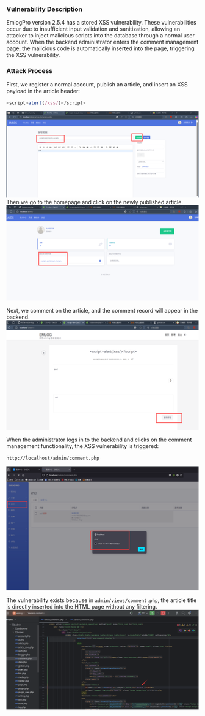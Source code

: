 ### Vulnerability Description

EmlogPro version 2.5.4 has a stored XSS vulnerability. These vulnerabilities occur due to insufficient input validation and sanitization, allowing an attacker to inject malicious scripts into the database through a normal user account. When the backend administrator enters the comment management page, the malicious code is automatically inserted into the page, triggering the XSS vulnerability.

### Attack Process

First, we register a normal account, publish an article, and insert an XSS payload in the article header:
```js
<script>alert(/xss/)</script>
```
![](./pubic-xss/1.png)
Then we go to the homepage and click on the newly published article.
![](./pubic-xss/2.png)

Next, we comment on the article, and the comment record will appear in the backend.
![](./pubic-xss/4.png)

When the administrator logs in to the backend and clicks on the comment management functionality, the XSS vulnerability is triggered:
```
http://localhost/admin/comment.php
```

![](./pubic-xss/3.png)

The vulnerability exists because in `admin/views/comment.php`, the article title is directly inserted into the HTML page without any filtering.
![](./pubic-xss/5.png)